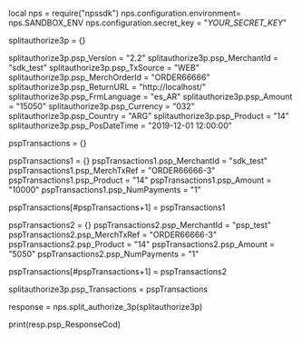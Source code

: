 local nps = require("npssdk")
nps.configuration.environment= nps.SANDBOX_ENV
nps.configuration.secret_key = "_YOUR_SECRET_KEY_"


splitauthorize3p = {}

splitauthorize3p.psp_Version = "2.2"
splitauthorize3p.psp_MerchantId = "sdk_test"
splitauthorize3p.psp_TxSource = "WEB"
splitauthorize3p.psp_MerchOrderId = "ORDER66666"
splitauthorize3p.psp_ReturnURL = "http://localhost/"
splitauthorize3p.psp_FrmLanguage = "es_AR"
splitauthorize3p.psp_Amount = "15050"
splitauthorize3p.psp_Currency = "032"
splitauthorize3p.psp_Country = "ARG"
splitauthorize3p.psp_Product = "14"
splitauthorize3p.psp_PosDateTime = "2019-12-01 12:00:00"

pspTransactions = {}

pspTransactions1 = {}
pspTransactions1.psp_MerchantId = "sdk_test"
pspTransactions1.psp_MerchTxRef = "ORDER66666-3"
pspTransactions1.psp_Product = "14"
pspTransactions1.psp_Amount = "10000"
pspTransactions1.psp_NumPayments = "1"

pspTransactions[#pspTransactions+1] = pspTransactions1

pspTransactions2 = {}
pspTransactions2.psp_MerchantId = "psp_test"
pspTransactions2.psp_MerchTxRef = "ORDER66666-3"
pspTransactions2.psp_Product = "14"
pspTransactions2.psp_Amount = "5050"
pspTransactions2.psp_NumPayments = "1"

pspTransactions[#pspTransactions+1] = pspTransactions2

splitauthorize3p.psp_Transactions = pspTransactions

response = nps.split_authorize_3p(splitauthorize3p)

print(resp.psp_ResponseCod)
